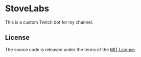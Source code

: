 # StoveLabs

This is a custom Twitch bot for my channel.

## License

The source code is released under the terms of the [MIT License](https://github.com/stevotvr/twitchbot/blob/master/LICENSE.txt).
